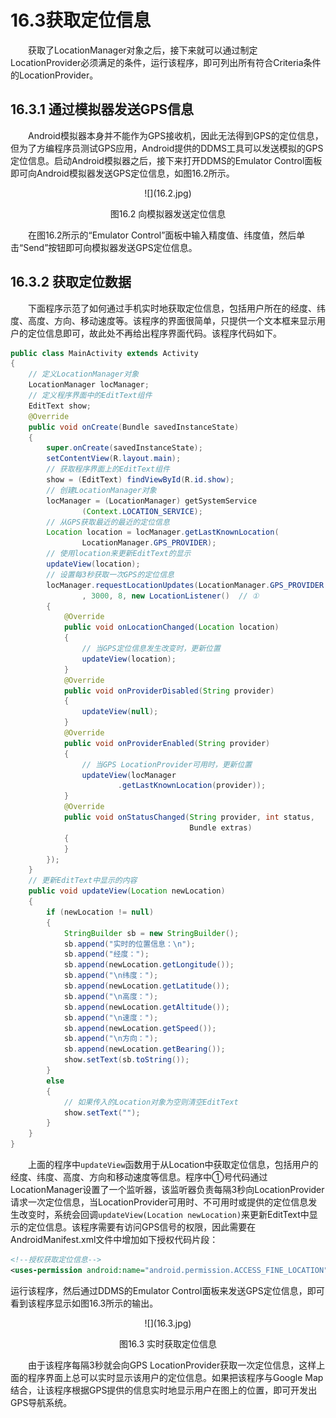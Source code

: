 # 16.3获取定位信息

　　获取了LocationManager对象之后，接下来就可以通过制定LocationProvider必须满足的条件，运行该程序，即可列出所有符合Criteria条件的LocationProvider。

## 16.3.1 通过模拟器发送GPS信息
　　Android模拟器本身并不能作为GPS接收机，因此无法得到GPS的定位信息，但为了方编程序员测试GPS应用，Android提供的DDMS工具可以发送模拟的GPS定位信息。启动Android模拟器之后，接下来打开DDMS的Emulator Control面板即可向Android模拟器发送GPS定位信息，如图16.2所示。
<center>![](16.2.jpg)

图16.2 向模拟器发送定位信息 </center>

　　在图16.2所示的“Emulator Control”面板中输入精度值、纬度值，然后单击“Send”按钮即可向模拟器发送GPS定位信息。

## 16.3.2 获取定位数据
　　下面程序示范了如何通过手机实时地获取定位信息，包括用户所在的经度、纬度、高度、方向、移动速度等。该程序的界面很简单，只提供一个文本框来显示用户的定位信息即可，故此处不再给出程序界面代码。该程序代码如下。

````` java
public class MainActivity extends Activity
{
	// 定义LocationManager对象
	LocationManager locManager;
	// 定义程序界面中的EditText组件
	EditText show;
	@Override
	public void onCreate(Bundle savedInstanceState)
	{
		super.onCreate(savedInstanceState);
		setContentView(R.layout.main);
		// 获取程序界面上的EditText组件
		show = (EditText) findViewById(R.id.show);
		// 创建LocationManager对象
		locManager = (LocationManager) getSystemService
				(Context.LOCATION_SERVICE);
		// 从GPS获取最近的最近的定位信息
		Location location = locManager.getLastKnownLocation(
				LocationManager.GPS_PROVIDER);
		// 使用location来更新EditText的显示
		updateView(location);
		// 设置每3秒获取一次GPS的定位信息
		locManager.requestLocationUpdates(LocationManager.GPS_PROVIDER
				, 3000, 8, new LocationListener()  // ①
		{
			@Override
			public void onLocationChanged(Location location)
			{
				// 当GPS定位信息发生改变时，更新位置
				updateView(location);
			}
			@Override
			public void onProviderDisabled(String provider)
			{
				updateView(null);
			}
			@Override
			public void onProviderEnabled(String provider)
			{
				// 当GPS LocationProvider可用时，更新位置
				updateView(locManager
						.getLastKnownLocation(provider));
			}
			@Override
			public void onStatusChanged(String provider, int status,
										Bundle extras)
			{
			}
		});
	}
	// 更新EditText中显示的内容
	public void updateView(Location newLocation)
	{
		if (newLocation != null)
		{
			StringBuilder sb = new StringBuilder();
			sb.append("实时的位置信息：\n");
			sb.append("经度：");
			sb.append(newLocation.getLongitude());
			sb.append("\n纬度：");
			sb.append(newLocation.getLatitude());
			sb.append("\n高度：");
			sb.append(newLocation.getAltitude());
			sb.append("\n速度：");
			sb.append(newLocation.getSpeed());
			sb.append("\n方向：");
			sb.append(newLocation.getBearing());
			show.setText(sb.toString());
		}
		else
		{
			// 如果传入的Location对象为空则清空EditText
			show.setText("");
		}
	}
}
`````

　　上面的程序中`updateView`函数用于从Location中获取定位信息，包括用户的经度、纬度、高度、方向和移动速度等信息。程序中①号代码通过LocationManager设置了一个监听器，该监听器负责每隔3秒向LocationProvider请求一次定位信息，当LocationProvider可用时、不可用时或提供的定位信息发生改变时，系统会回调`updateView(Location newLocation)`来更新EditText中显示的定位信息。该程序需要有访问GPS信号的权限，因此需要在AndroidManifest.xml文件中增加如下授权代码片段：
``````xml
<!--授权获取定位信息-->
<uses-permission android:name="android.permission.ACCESS_FINE_LOCATION"/>
``````
运行该程序，然后通过DDMS的Emulator Control面板来发送GPS定位信息，即可看到该程序显示如图16.3所示的输出。
<center>![](16.3.jpg)

图16.3 实时获取定位信息 </center>

　　由于该程序每隔3秒就会向GPS LocationProvider获取一次定位信息，这样上面的程序界面上总可以实时显示该用户的定位信息。如果把该程序与Google Map结合，让该程序根据GPS提供的信息实时地显示用户在图上的位置，即可开发出GPS导航系统。